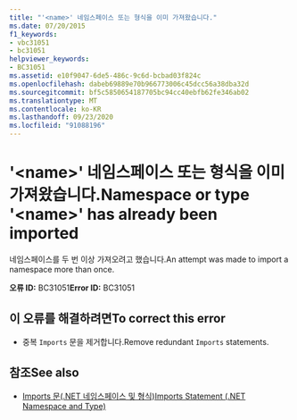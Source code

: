 ```yaml
---
title: "'<name>' 네임스페이스 또는 형식을 이미 가져왔습니다."
ms.date: 07/20/2015
f1_keywords:
- vbc31051
- bc31051
helpviewer_keywords:
- BC31051
ms.assetid: e10f9047-6de5-486c-9c6d-bcbad03f824c
ms.openlocfilehash: dabeb69889e70b966773006c45dcc56a38dba32d
ms.sourcegitcommit: bf5c5850654187705bc94cc40ebfb62fe346ab02
ms.translationtype: MT
ms.contentlocale: ko-KR
ms.lasthandoff: 09/23/2020
ms.locfileid: "91088196"
---
```

# <a name="namespace-or-type-name-has-already-been-imported"></a><span data-ttu-id="6e14e-102">'\<name>' 네임스페이스 또는 형식을 이미 가져왔습니다.</span><span class="sxs-lookup"><span data-stu-id="6e14e-102">Namespace or type '\<name>' has already been imported</span></span>

<span data-ttu-id="6e14e-103">네임스페이스를 두 번 이상 가져오려고 했습니다.</span><span class="sxs-lookup"><span data-stu-id="6e14e-103">An attempt was made to import a namespace more than once.</span></span>  
  
 <span data-ttu-id="6e14e-104">**오류 ID:** BC31051</span><span class="sxs-lookup"><span data-stu-id="6e14e-104">**Error ID:** BC31051</span></span>  
  
## <a name="to-correct-this-error"></a><span data-ttu-id="6e14e-105">이 오류를 해결하려면</span><span class="sxs-lookup"><span data-stu-id="6e14e-105">To correct this error</span></span>  
  
- <span data-ttu-id="6e14e-106">중복 `Imports` 문을 제거합니다.</span><span class="sxs-lookup"><span data-stu-id="6e14e-106">Remove redundant `Imports` statements.</span></span>  
  
## <a name="see-also"></a><span data-ttu-id="6e14e-107">참조</span><span class="sxs-lookup"><span data-stu-id="6e14e-107">See also</span></span>

- [<span data-ttu-id="6e14e-108">Imports 문(.NET 네임스페이스 및 형식)</span><span class="sxs-lookup"><span data-stu-id="6e14e-108">Imports Statement (.NET Namespace and Type)</span></span>](../language-reference/statements/imports-statement-net-namespace-and-type.md)
